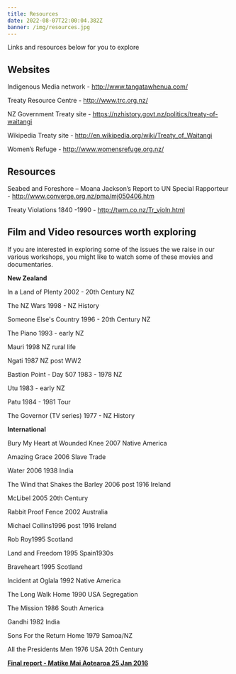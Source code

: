 ```yaml
---
title: Resources
date: 2022-08-07T22:00:04.382Z
banner: /img/resources.jpg
---
```

Links and resources below for you to explore

## Websites

Indigenous Media network - <http://www.tangatawhenua.com/>

Treaty Resource Centre - <http://www.trc.org.nz/>

NZ Government Treaty site - <https://nzhistory.govt.nz/politics/treaty-of-waitangi>

Wikipedia Treaty site - <http://en.wikipedia.org/wiki/Treaty_of_Waitangi>

Women’s Refuge - <http://www.womensrefuge.org.nz/>

## Resources

Seabed and Foreshore – Moana Jackson’s Report to UN Special Rapporteur - http://www.converge.org.nz/pma/mj050406.htm

Treaty Violations 1840 -1990 - <http://twm.co.nz/Tr_violn.html>

## Film and Video resources worth exploring

If you are interested in exploring some of the issues the we raise in our various workshops, you might like to watch some of these movies and documentaries.

**New Zealand**

In a Land of Plenty 2002 - 20th Century NZ

The NZ Wars 1998  - NZ History

Someone Else's Country 1996 - 20th Century NZ

The Piano 1993 - early NZ

Mauri 1998 NZ rural life

Ngati 1987 NZ post WW2 

Bastion Point - Day 507 1983 - 1978 NZ

Utu 1983 - early NZ

Patu 1984 - 1981 Tour

The Governor (TV series) 1977 - NZ History

**International**

Bury My Heart at Wounded Knee 2007 Native America

Amazing Grace 2006 Slave Trade

Water 2006 1938 India

The Wind that Shakes the Barley 2006 post 1916 Ireland

McLibel 2005 20th Century

Rabbit Proof Fence 2002 Australia

Michael Collins1996 post 1916 Ireland

Rob Roy1995 Scotland

Land and Freedom 1995 Spain1930s

Braveheart 1995 Scotland

Incident at Oglala 1992 Native America

The Long Walk Home 1990 USA Segregation

The Mission 1986 South America

Gandhi 1982 India

Sons For the Return Home 1979 Samoa/NZ

All the Presidents Men 1976 USA 20th Century





**[Final report - Matike Mai Aotearoa 25 Jan 2016](https://drive.google.com/file/d/1JGpj_QKZGBdr3vrHAtAdoYKFfcV5tThv/view?usp=sharing)**